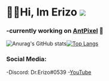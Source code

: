 # 👋👋Hi, Im Erizo ![](https://komarev.com/ghpvc/?username=Erizo-the-creator&color=blue&style=flat)
### -currently working on [AntPixel](https://github.com/Erizo-the-creator/AntPixel) 🔭 

![Anurag's GitHub stats](https://github-readme-stats.vercel.app/api?username=Erizo-the-creator&show_icons=true&theme=radical)[![Top Langs](https://github-readme-stats.vercel.app/api/top-langs/?username=Erizo-the-creator&layout=compact&theme=radical&hide=C)](https://github.com/Erizo-the-creator)

### Social Media:
-Discord: Dr.Erizo#0539
-[YouTube](https://www.youtube.com/channel/UCM0F19VyURFhUi5vBkmUw1Q)
